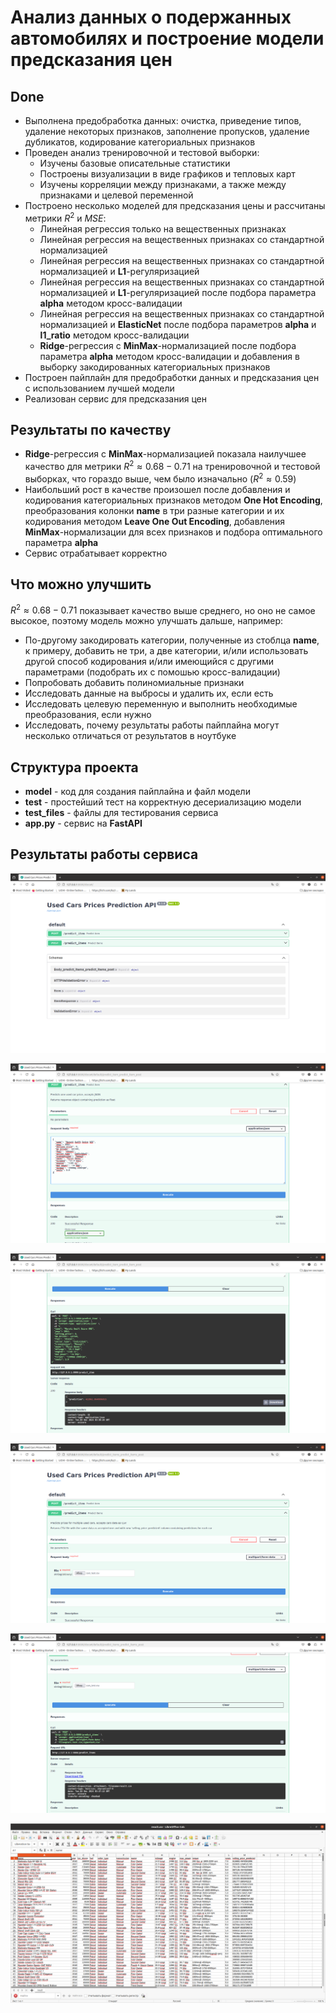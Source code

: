 # Анализ данных о подержанных автомобилях и построение модели предсказания цен


## Done
- Выполнена предобработка данных: очистка, приведение типов, удаление некоторых признаков, заполнение пропусков, удаление дубликатов, кодирование категориальных признаков
- Проведен анализ тренировочной и тестовой выборки:
  - Изучены базовые описательные статистики
  - Построены визуализации в виде графиков и тепловых карт
  - Изучены корреляции между признаками, а также между признаками и целевой переменной
- Построено несколько моделей для предсказания цены и рассчитаны метрики $R^2$ и $MSE$:
  - Линейная регрессия только на вещественных признаках
  - Линейная регрессия на вещественных признаках со стандартной нормализацией
  - Линейная регрессия на вещественных признаках со стандартной нормализацией и **L1**-регуляризацией
  - Линейная регрессия на вещественных признаках со стандартной нормализацией и **L1**-регуляризацией после подбора параметра **alpha** методом кросс-валидации
  - Линейная регрессия на вещественных признаках со стандартной нормализацией и **ElasticNet** после подбора параметров **alpha** и **l1_ratio** методом кросс-валидации
  - **Ridge**-регрессия c **MinMax**-нормализацией после подбора параметра **alpha** методом кросс-валидации и добавления в выборку закодированных категориальных признаков
- Построен пайплайн для предобработки данных и предсказания цен с использованием лучшей модели
- Реализован сервис для предсказания цен

## Результаты по качеству
- **Ridge**-регрессия c **MinMax**-нормализацией показала наилучшее качество для метрики $R^2 ≈ 0.68-0.71$ на тренировочной и тестовой выборках, что гораздо выше, чем было изначально ($R^2 ≈ 0.59$)
- Наибольший рост в качестве произошел после добавления и кодирования категориальных признаков методом **One Hot Encoding**, преобразования колонки **name** в три разные категории и их кодирования методом **Leave One Out Encoding**, добавления **MinMax**-нормализации для всех признаков и подбора оптимального параметра **alpha** 
- Сервис отрабатывает корректно

## Что можно улучшить
$R^2 ≈ 0.68-0.71$ показывает качество выше среднего, но оно не самое высокое, поэтому модель можно улучшать дальше, например:
- По-другому закодировать категории, полученные из стоблца **name**, к примеру, добавить не три, а две категории, и/или использовать другой способ кодирования и/или имеющийся с другими параметрами (подобрать их с помошью кросс-валидации)
- Попробовать добавить полиномиальные признаки
- Исследовать данные на выбросы и удалить их, если есть
- Исследовать целевую переменную и выполнить необходимые преобразования, если нужно
- Исследовать, почему результаты работы пайплайна могут несколько отличаться от результатов в ноутбуке

## Структура проекта
- **model** - код для создания пайплайна и файл модели
- **test** - простейший тест на корректную десериализацию модели
- **test_files** - файлы для тестирования сервиса
- **app.py** - сервис на **FastAPI**

## Результаты работы сервиса

![Alt text](images/service1.png)

![Alt text](images/service2.png)

![Alt text](images/service3.png)

![Alt text](images/service4.png)

![Alt text](images/service5.png)

![Alt text](images/service6.png)
